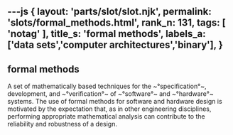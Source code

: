---js
{
  layout: 'parts/slot/slot.njk',
  permalink: 'slots/formal_methods.html',
  rank_n: 131,
  tags: [ 'notag' ],
  title_s: 'formal methods',
  labels_a: ['data sets','computer architectures','binary'],
}
---
## formal methods

A set of mathematically based techniques for the ~°specification°~, development, and ~°verification°~ of ~°software°~ and ~°hardware°~ systems. The use of formal methods for software and hardware design is motivated by the expectation that, as in other engineering disciplines, performing appropriate mathematical analysis can contribute to the reliability and robustness of a design.
